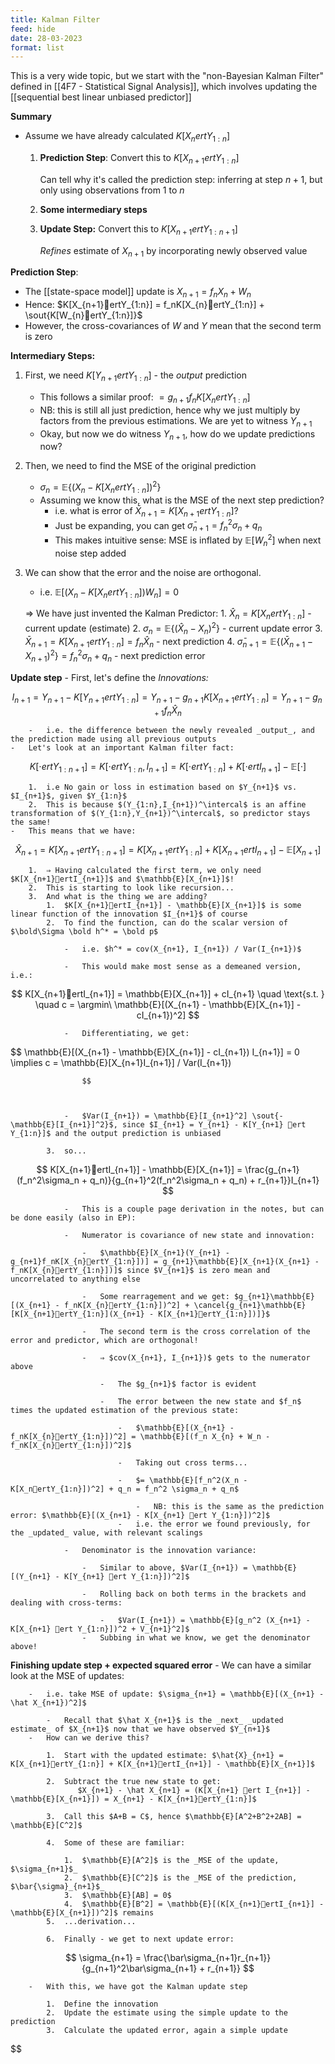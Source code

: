 ```yaml
---
title: Kalman Filter
feed: hide
date: 28-03-2023
format: list
---
```



This is a very wide topic, but we start with the "non-Bayesian Kalman Filter" defined in [[4F7 - Statistical Signal Analysis]], which involves updating the [[sequential best linear unbiased predictor]]

**Summary**
-   Assume we have already calculated $K[X_nertY_{1:n}]$
    1.  **Prediction Step**: Convert this to $K[X_{n+1}ertY_{1:n}]$
        
        Can tell why it's called the prediction step: inferring at step $n+1$, but only using observations from $1$ to $n$
	
    2. **Some intermediary steps** 
        
    3.  **Update Step:** Convert this to $K[X_{n+1}ertY_{1:n+1}]$
        
        _Refines_ estimate of $X_{n+1}$ by incorporating newly observed value


**Prediction Step**:
-   The [[state-space model]] update is $X_{n+1} = f_nX_n+W_n$
-   Hence: $K[X_{n+1}ertY_{1:n}] = f_nK[X_{n}ertY_{1:n}] + \sout{K[W_{n}ertY_{1:n}]}$
-   However, the cross-covariances of $W$ and $Y$ mean that the second term is zero


**Intermediary Steps:**
1.  First, we need $K[Y_{n+1}ertY_{1:n}]$ - the _output_ prediction
    -   This follows a similar proof: $= g_{n+1} f_n K[X_{n}ertY_{1:n}]$
    -   NB: this is still all just prediction, hence why we just multiply by factors from the previous estimations. We are yet to witness $Y_{n+1}$
    -   Okay, but now we do witness $Y_{n+1}$, how do we update predictions now?
        
2.  Then, we need to find the MSE of the original prediction
    -   $\sigma_n = \mathbb{E}\{ (X_n - K[X_nertY_{1:n}])^2 \}$
    -   Assuming we know this, what is the MSE of the next step prediction?
        -   i.e. what is error of $\bar X_{n+1} = K[X_{n+1}ertY_{1:n}]$?
        -   Just be expanding, you can get $\bar \sigma_{n+1} = f_n^2\sigma_n + q_n$
        -   This makes intuitive sense: MSE is inflated by $\mathbb{E}[W_n^2]$ when next noise step added

3.  We can show that the error and the noise are orthogonal.
    -   i.e. $\mathbb{E}[(X_n-K[X_nertY_{1:n}])W_n] = 0$

	⇒ We have just invented the Kalman Predictor:
		1.  $\hat X_n = K[X_nertY_{1:n}]$ - current update (estimate)
		2.  $\sigma_n = \mathbb{E}\{(\hat X_n - X_n)^2\}$ - current update error
		3.  $\bar{X}_{n+1} = K[{X}_{n+1}ertY_{1:n}] = f_n\hat X_n$ - next prediction
		4.  $\bar\sigma_{n+1} = \mathbb{E}\{(\bar X_{n+1} - X_{n+1})^2\} = f_n^2\sigma_n + q_n$ - next prediction error


**Update step**
    -   First, let's define the _Innovations:_
        

$$ I_{n+1} = Y_{n+1} - K[Y_{n+1} ert Y_{1:n}] = Y_{n+1} - g_{n+1}K[X_{n+1}ertY_{1:n}] = Y_{n+1} - g_{n+1}f_n\hat X_n $$


        -   i.e. the difference between the newly revealed _output_, and the prediction made using all previous outputs
    -   Let's look at an important Kalman filter fact:
        
        

$$ K[\cdotertY_{1:n+1}] = K[\cdotertY_{1:n},I_{n+1}] = K[\cdotertY_{1:n}] + K[\cdotertI_{n+1}] - \mathbb{E}[\cdot] $$


        1.  i.e No gain or loss in estimation based on $Y_{n+1}$ vs. $I_{n+1}$, given $Y_{1:n}$
        2.  This is because $(Y_{1:n},I_{n+1})^\intercal$ is an affine transformation of $(Y_{1:n},Y_{n+1})^\intercal$, so predictor stays the same!
    -   This means that we have:
  

$$ \hat{X}_{n+1} = K[X_{n+1}ertY_{1:n+1}] = K[X_{n+1}ertY_{1:n}] + K[X_{n+1}ertI_{n+1}] - \mathbb{E}[X_{n+1}] $$


        1.  ⇒ Having calculated the first term, we only need $K[X_{n+1}ertI_{n+1}]$ and $\mathbb{E}[X_{n+1}]$!
        2.  This is starting to look like recursion...
        3.  And what is the thing we are adding?
            1.  $K[X_{n+1}ertI_{n+1}] - \mathbb{E}[X_{n+1}]$ is some linear function of the innovation $I_{n+1}$ of course
            2.  To find the function, can do the scalar version of $\bold\Sigma \bold h^* = \bold p$
                
                -   i.e. $h^* = cov(X_{n+1}, I_{n+1}) / Var(I_{n+1})$
                    
                -   This would make most sense as a demeaned version, i.e.:
                    
                    

$$ K[X_{n+1}ertI_{n+1}] = \mathbb{E}[X_{n+1}] + cI_{n+1} \quad \text{s.t. } \quad c = \argmin\ \mathbb{E}[(X_{n+1} - \mathbb{E}[X_{n+1}] - cI_{n+1})^2] $$


                    
                -   Differentiating, we get:
                    
                    

$$ \mathbb{E}[(X_{n+1} - \mathbb{E}[X_{n+1}] - cI_{n+1}) I_{n+1}] = 0 \implies c = \mathbb{E}[X_{n+1}I_{n+1}] / Var(I_{n+1})
                    
                    $$


                    
                -   $Var(I_{n+1}) = \mathbb{E}[I_{n+1}^2] \sout{- \mathbb{E}[I_{n+1}]^2}$, since $I_{n+1} = Y_{n+1} - K[Y_{n+1} ert Y_{1:n}]$ and the output prediction is unbiased
                    
            3.  so...
                
                

$$ K[X_{n+1}ertI_{n+1}] - \mathbb{E}[X_{n+1}] = \frac{g_{n+1}(f_n^2\sigma_n + q_n)}{g_{n+1}^2(f_n^2\sigma_n + q_n) + r_{n+1}}I_{n+1} $$


                
                -   This is a couple page derivation in the notes, but can be done easily (also in EP):
                    
                -   Numerator is covariance of new state and innovation:
                    
                    -   $\mathbb{E}[X_{n+1}(Y_{n+1} - g_{n+1}f_nK[X_{n}ertY_{1:n}])] = g_{n+1}\mathbb{E}[X_{n+1}(X_{n+1} - f_nK[X_{n}ertY_{1:n}])]$ since $V_{n+1}$ is zero mean and uncorrelated to anything else
                        
                    -   Some rearragement and we get: $g_{n+1}\mathbb{E}[(X_{n+1} - f_nK[X_{n}ertY_{1:n}])^2] + \cancel{g_{n+1}\mathbb{E}[K[X_{n+1}ertY_{1:n}](X_{n+1} - K[X_{n+1}ertY_{1:n}])]}$
                        
                    -   The second term is the cross correlation of the error and predictor, which are orthogonal!
                        
                    -   ⇒ $cov(X_{n+1}, I_{n+1})$ gets to the numerator above
                        
                        -   The $g_{n+1}$ factor is evident
                            
                        -   The error between the new state and $f_n$ times the updated estimation of the previous state:
                            
                            -   $\mathbb{E}[(X_{n+1} - f_nK[X_{n}ertY_{1:n}])^2] = \mathbb{E}[(f_n X_{n} + W_n - f_nK[X_{n}ertY_{1:n}])^2]$
                                
                            -   Taking out cross terms...
                                
                            -   $= \mathbb{E}[f_n^2(X_n - K[X_nertY_{1:n}])^2] + q_n = f_n^2 \sigma_n + q_n$
                                
                                -   NB: this is the same as the prediction error: $\mathbb{E}[(X_{n+1} - K[X_{n+1} ert Y_{1:n}])^2]$
                            -   i.e. the error we found previously, for the _updated_ value, with relevant scalings
                                
                -   Denominator is the innovation variance:
                    
                    -   Similar to above, $Var(I_{n+1}) = \mathbb{E}[(Y_{n+1} - K[Y_{n+1} ert Y_{1:n}])^2]$
                        
                    -   Rolling back on both terms in the brackets and dealing with cross-terms:
                        
                        -   $Var(I_{n+1}) = \mathbb{E}[g_n^2 (X_{n+1} - K[X_{n+1} ert Y_{1:n}])^2 + V_{n+1}^2]$
                    -   Subbing in what we know, we get the denominator above!


**Finishing update step + expected squared error**
    -   We can have a similar look at the MSE of updates:
        
        -   i.e. take MSE of update: $\sigma_{n+1} = \mathbb{E}[(X_{n+1} - \hat X_{n+1})^2]$
            
            -   Recall that $\hat X_{n+1}$ is the _next_ _updated estimate_ of $X_{n+1}$ now that we have observed $Y_{n+1}$
        -   How can we derive this?
            
            1.  Start with the updated estimate: $\hat{X}_{n+1} = K[X_{n+1}ertY_{1:n}] + K[X_{n+1}ertI_{n+1}] - \mathbb{E}[X_{n+1}]$
                
            2.  Subtract the true new state to get:
	               $X_{n+1} - \hat X_{n+1} = (K[X_{n+1} ert I_{n+1}] - \mathbb{E}[X_{n+1}]) = X_{n+1} - K[X_{n+1}ertY_{1:n}]$
	               
            3.  Call this $A+B = C$, hence $\mathbb{E}[A^2+B^2+2AB] = \mathbb{E}[C^2]$
                
            4.  Some of these are familiar:
                
                1.  $\mathbb{E}[A^2]$ is the _MSE of the update, $\sigma_{n+1}$_
                2.  $\mathbb{E}[C^2]$ is the _MSE of the prediction, $\bar{\sigma}_{n+1}$_
                3.  $\mathbb{E}[AB] = 0$
                4.  $\mathbb{E}[B^2] = \mathbb{E}[(K[X_{n+1}ertI_{n+1}] - \mathbb{E}[X_{n+1}])^2]$ remains
            5.  ...derivation...
                
            6.  Finally - we get to next update error:
                
                

$$ \sigma_{n+1} = \frac{\bar\sigma_{n+1}r_{n+1}}{g_{n+1}^2\bar\sigma_{n+1} + r_{n+1}} $$


                
        -   With this, we have got the Kalman update step
            
            1.  Define the innovation
            2.  Update the estimate using the simple update to the prediction
            3.  Calculate the updated error, again a simple update

$$